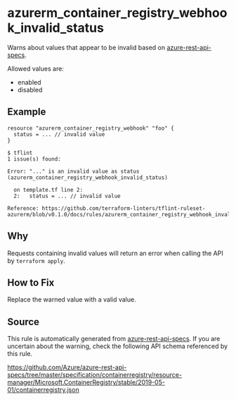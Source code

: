 <!--- This file generated by `tools/apispec-rule-gen/main.go`. DO NOT EDIT --->

# azurerm_container_registry_webhook_invalid_status

Warns about values that appear to be invalid based on [azure-rest-api-specs](https://github.com/Azure/azure-rest-api-specs).

Allowed values are:
- enabled
- disabled

## Example

```hcl
resource "azurerm_container_registry_webhook" "foo" {
  status = ... // invalid value
}
```

```
$ tflint
1 issue(s) found:

Error: "..." is an invalid value as status (azurerm_container_registry_webhook_invalid_status)

  on template.tf line 2:
  2:   status = ... // invalid value

Reference: https://github.com/terraform-linters/tflint-ruleset-azurerm/blob/v0.1.0/docs/rules/azurerm_container_registry_webhook_invalid_status.md

```

## Why

Requests containing invalid values will return an error when calling the API by `terraform apply`.

## How to Fix

Replace the warned value with a valid value.

## Source

This rule is automatically generated from [azure-rest-api-specs](https://github.com/Azure/azure-rest-api-specs). If you are uncertain about the warning, check the following API schema referenced by this rule.

https://github.com/Azure/azure-rest-api-specs/tree/master/specification/containerregistry/resource-manager/Microsoft.ContainerRegistry/stable/2019-05-01/containerregistry.json
